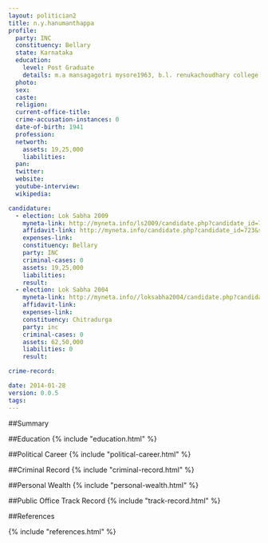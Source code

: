 ```yaml
---
layout: politician2
title: n.y.hanumanthappa
profile: 
  party: INC
  constituency: Bellary
  state: Karnataka
  education: 
    level: Post Graduate
    details: m.a mansagagotri mysore1963, b.l. renukachoudhary college bangalore 1965, b.a. veerashiva college bellary 1961, p.u.c. govt college chitradurga 1958, s.s.l.c. m.m. high school holakere 1957
  photo: 
  sex: 
  caste: 
  religion: 
  current-office-title: 
  crime-accusation-instances: 0
  date-of-birth: 1941
  profession: 
  networth: 
    assets: 19,25,000
    liabilities: 
  pan: 
  twitter: 
  website: 
  youtube-interview: 
  wikipedia: 

candidature: 
  - election: Lok Sabha 2009
    myneta-link: http://myneta.info/ls2009/candidate.php?candidate_id=723
    affidavit-link: http://myneta.info/candidate.php?candidate_id=723&scan=original
    expenses-link: 
    constituency: Bellary 
    party: INC
    criminal-cases: 0
    assets: 19,25,000
    liabilities: 
    result:  
  - election: Lok Sabha 2004
    myneta-link: http://myneta.info//loksabha2004/candidate.php?candidate_id=1711
    affidavit-link: 
    expenses-link: 
    constituency: Chitradurga 
    party: inc
    criminal-cases: 0
    assets: 62,50,000
    liabilities: 0
    result:  

crime-record: 

date: 2014-01-28
version: 0.0.5
tags: 
---
```

##Summary


##Education
{% include "education.html" %}


##Political Career
{% include "political-career.html" %}


##Criminal Record
{% include "criminal-record.html" %}


##Personal Wealth
{% include "personal-wealth.html" %}


##Public Office Track Record
{% include "track-record.html" %}


##References


{% include "references.html" %}